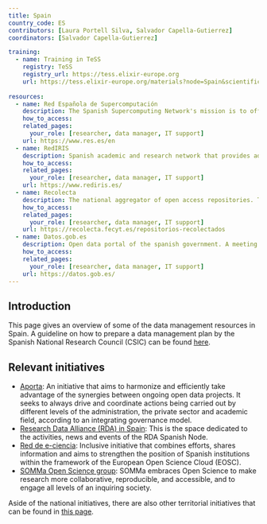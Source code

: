 ```yaml
---
title: Spain
country_code: ES
contributors: [Laura Portell Silva, Salvador Capella-Gutierrez]
coordinators: [Salvador Capella-Gutierrez]

training:
  - name: Training in TeSS
    registry: TeSS
    registry_url: https://tess.elixir-europe.org
    url: https://tess.elixir-europe.org/materials?node=Spain&scientific_topics=Data+management
    
resources:
  - name: Red Española de Supercomputación
    description: The Spanish Supercomputing Network's mission is to offer the resources and services of supercomputing and data management necessary for the development of innovative and high-quality scientific and technological projects, through competitive calls based on the scientific excellence of the projects to be developed.
    how_to_access: 
    related_pages:
      your_role: [researcher, data manager, IT support]
    url: https://www.res.es/en
  - name: RedIRIS
    description: Spanish academic and research network that provides advanced communication services to the scientific community and national universities.
    how_to_access: 
    related_pages:
      your_role: [researcher, data manager, IT support]
    url: https://www.rediris.es/
  - name: Recolecta
    description: The national aggregator of open access repositories. This platform brings together all the Spanish digital infrastructures in which open access research results are published and / or deposited.
    how_to_access: 
    related_pages:
      your_role: [researcher, data manager, IT support]
    url: https://recolecta.fecyt.es/repositorios-recolectados 
  - name: Datos.gob.es
    description: Open data portal of the spanish government. A meeting point for the various actors that make up the open data ecosystem.
    how_to_access: 
    related_pages:
      your_role: [researcher, data manager, IT support]
    url: https://datos.gob.es/
---
```


## Introduction 

This page gives an overview of some of the data management resources in Spain. A guideline on how to prepare a data management plan by the Spanish National Research Council (CSIC) can be found [here](https://digital.csic.es/dc/politicas/preparacion-planes-gestion-datos.jsp).

## Relevant initiatives

- [Aporta](https://datos.gob.es/es/acerca-de-la-iniciativa-aporta): An initiative that aims to harmonize and efficiently take advantage of the synergies between ongoing open data projects. It seeks to always drive and coordinate actions being carried out by different levels of the administration, the private sector and academic field, according to an integrating governance model.
- [Research Data Alliance (RDA) in Spain](https://www.rd-alliance.org/groups/rda-spain): This is the space dedicated to the activities, news and events of the RDA Spanish Node.
- [Red de e-ciencia](https://www.e-ciencia.es/): Inclusive initiative that combines efforts, shares information and aims to strengthen the position of Spanish institutions within the framework of the European Open Science Cloud (EOSC).
- [SOMMa Open Science group](https://www.somma.es/research/open-science): SOMMa embraces Open Science to make research more collaborative, reproducible, and accessible, and to engage all levels of an inquiring society.

Aside of the national initiatives, there are also other territorial initiatives that can be found in [this page](https://datos.gob.es/es/iniciativas/categoria/salud-2285/categoria/ciencia-y-tecnologia-2271).
